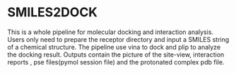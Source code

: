 # SMILES2DOCK

 This is a whole pipeline for molecular docking and interaction analysis. Users only need to prepare the receptor directory and input a SMILES string of a chemical structure. The pipeline use vina to dock and plip to analyze the docking result. Outputs contain the picture of the site-view, interaction reports , pse files(pymol session file) and the protonated complex pdb file.


